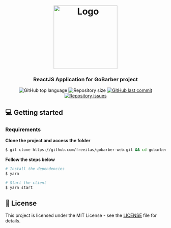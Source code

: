 <h1 align="center">
  <img alt="Logo" src="https://res.cloudinary.com/eliasgcf/image/upload/v1588625369/GoBarber/logo_iw1v9f.svg" width="200px">
</h1>

<h3 align="center">
  ReactJS Application for GoBarber project
</h3>

<p align="center">
  <img alt="GitHub top language" src="https://img.shields.io/github/languages/top/freeitas/gobarber-web?color=%23FF9000">

  <img alt="Repository size" src="https://img.shields.io/github/repo-size/freeitas/gobarber-web?color=%23FF9000">

  <a href="https://github.com/freeitas/gobarber-web/commits/master">
    <img alt="GitHub last commit" src="https://img.shields.io/github/last-commit/freeitas/gobarber-web?color=%23FF9000">
  </a>

  <a href="https://github.com/freeitas/gobarber-web/issues">
    <img alt="Repository issues" src="https://img.shields.io/github/issues/freeitas/gobarber-web?color=%23FF9000">
  </a>

</br>

## 💻 Getting started

### Requirements

**Clone the project and access the folder**

```bash
$ git clone https://github.com/freeitas/gobarber-web.git && cd gobarber-web
```

**Follow the steps below**

```bash
# Install the dependencies
$ yarn

# Start the client
$ yarn start
```

## 📝 License

This project is licensed under the MIT License - see the [LICENSE](LICENSE) file for details.
